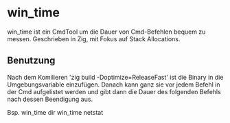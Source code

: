 # win_time

win_time ist ein CmdTool um die Dauer von Cmd-Befehlen bequem zu messen.
Geschrieben in Zig, mit Fokus auf Stack Allocations.

## Benutzung
Nach dem Komilieren 'zig build -Doptimize=ReleaseFast' ist die Binary in die Umgebungsvariable einzufügen.
Danach kann ganz sie vor jedem Befehl in der Cmd aufgelistet werden und gibt dann die Dauer des folgenden Befehls nach dessen Beendigung aus.

Bsp.
win_time dir
win_time netstat
